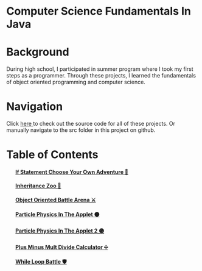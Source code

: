# Computer Science Fundamentals In Java
 
# Background
During high school, I participated in summer program where I took my first steps as a programmer. Through these projects, I learned the fundamentals of object oriented programming and computer science. 

# Navigation
Click <a href="https://github.com/dennisoconnell/Computer_Science_Fundamentals_In_Java/tree/master/Computer_Science_Fundamentals_In_Java/src"> here </a> to check out the source code for all of these projects. Or manually navigate to the src folder in this project on github.

# Table of Contents
#### <ul> <a href="https://github.com/dennisoconnell/Computer_Science_Fundamentals_In_Java/tree/master/Computer_Science_Fundamentals_In_Java/src/If_Statement_Choose_Your_Own_Adventure"> If Statement Choose Your Own Adventure 🧙 </a> </ul>
#### <ul><a href="https://github.com/dennisoconnell/Computer_Science_Fundamentals_In_Java/tree/master/Computer_Science_Fundamentals_In_Java/src/Inheritance_Zoo"> Inheritance Zoo 🦍 </a></ul>
#### <ul><a href="https://github.com/dennisoconnell/Computer_Science_Fundamentals_In_Java/tree/master/Computer_Science_Fundamentals_In_Java/src/Object_Oriented_Battle_Arena"> Object Oriented Battle Arena ⚔️ </a></ul>
#### <ul><a href="https://github.com/dennisoconnell/Computer_Science_Fundamentals_In_Java/tree/master/Computer_Science_Fundamentals_In_Java/src/Particle_Physics_In_The_Applet"> Particle Physics In The Applet 🟠 </a></ul>
#### <ul><a href="https://github.com/dennisoconnell/Computer_Science_Fundamentals_In_Java/tree/master/Computer_Science_Fundamentals_In_Java/src/Particle_Physics_In_The_Applet_2"> Particle Physics In The Applet 2 🟣 </a></ul>
#### <ul><a href="https://github.com/dennisoconnell/Computer_Science_Fundamentals_In_Java/tree/master/Computer_Science_Fundamentals_In_Java/src/Plus_Minus_Mult_Divide_Calculator"> Plus Minus Mult Divide Calculator ➗ </a></ul>
#### <ul><a href="https://github.com/dennisoconnell/Computer_Science_Fundamentals_In_Java/tree/master/Computer_Science_Fundamentals_In_Java/src/While_Loop_Battle"> While Loop Battle 🛡️ </a></ul>

